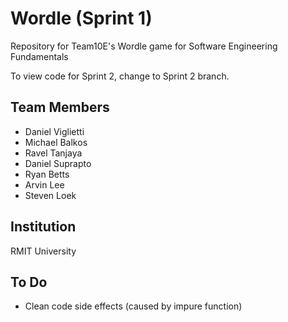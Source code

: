# Wordle (Sprint 1)
Repository for Team10E's Wordle game for Software Engineering Fundamentals

To view code for Sprint 2, change to Sprint 2 branch.

## Team Members
- Daniel Viglietti
- Michael Balkos
- Ravel Tanjaya
- Daniel Suprapto
- Ryan Betts
- Arvin Lee
- Steven Loek

## Institution
RMIT University

## To Do

- Clean code side effects (caused by impure function)
